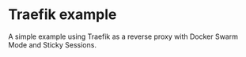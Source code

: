# Traefik example
A simple example using Traefik as a reverse proxy with Docker Swarm Mode and Sticky Sessions.
